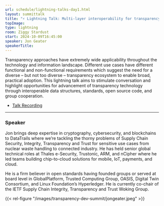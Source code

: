 ```yaml
---
url: schedule/lightning-talks-day1.html
layout: summittalk
title: "⚡ Lightning Talk: Multi-layer interoperability for transparency technology"
topImage:
type: lightning
room: Ziggy Stardust
start: 2024-10-09T16:45:00
speaker: Jon Geater
speakerTitle: 
---
```


<div class="font-google font-medium">

Transparency approaches have extremely wide applicability throughout the technology and information landscape. Different use cases have different functional and non-functional requirements which suggest the need for a diverse – but not too diverse – transparency ecosystem to enable broad, practical adoption. This lightning talk aims to stimulate conversation and highlight opportunities for advancement of transparency technology through interoperable data structures, standards, open source code, and group cooperation.

* [Talk Recording](https://youtu.be/x2qvdXjSKPE?si=4-yJc1nKMHIpV3tS)

---

### Speaker

Jon brings deep expertise in cryptography, cybersecurity, and blockchains to DataTrails where we’re tackling the thorny problems of Supply Chain Security, Integrity, Transparency and Trust for sensitive use cases from nuclear waste handling to connected industry.  He has held senior global technical roles at Thales e-Security, Trustonic, ARM, and nCipher where he led teams building chip-to-cloud solutions for mobile, IoT, payments, and cloud. 

He is a firm believer in open standards having founded groups or served at board level in GlobalPlatform, Trusted Computing Group, OASIS, Digital Twin Consortium, and Linux Foundation’s Hyperledger. He is currently co-chair of the IETF Supply Chain Integrity, Transparency and Trust Woking Group.

{{< rel-figure "/images/transparency-dev-summit/jongeater.jpeg" >}}

</div>